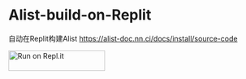 # Alist-build-on-Replit

自动在Replit构建Alist
https://alist-doc.nn.ci/docs/install/source-code

<a href="https://repl.it/github/valetzx/alist-build-on-replit">
  <img alt="Run on Repl.it" src="https://repl.it/badge/github/valetzx/alist-build-on-replit" style="height: 40px; width: 190px;" />
</a>
